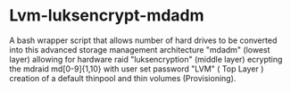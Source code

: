 # Lvm-luksencrypt-mdadm
A bash wrapper script that allows number of hard drives to be converted into this advanced storage management architecture "mdadm" (lowest layer) allowing for hardware raid "luksencryption" (middle layer) ecrypting the mdraid md[0-9]{1,10} with user set password  "LVM"  ( Top Layer ) creation of a default thinpool and thin volumes (Provisioning).
